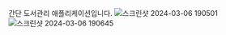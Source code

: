 간단 도서관리 애플리케이션입니다.
![스크린샷 2024-03-06 190501](https://github.com/jotaejin/library-app/assets/49226905/3c144eab-7a4a-45bc-ab21-2723d70ef598)
![스크린샷 2024-03-06 190645](https://github.com/jotaejin/library-app/assets/49226905/d5941bf5-f12a-4831-bb21-b2ef15c36e5d)
